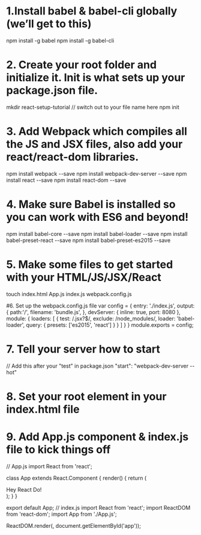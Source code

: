 # 1.Install babel & babel-cli globally (we’ll get to this)
npm install -g babel
npm install -g babel-cli

# 2. Create your root folder and initialize it. Init is what sets up your package.json file.
mkdir react-setup-tutorial // switch out to your file name here
npm init

# 3. Add Webpack which compiles all the JS and JSX files, also add your react/react-dom libraries.
npm install webpack --save
npm install webpack-dev-server --save
npm install react --save
npm install react-dom --save

# 4. Make sure Babel is installed so you can work with ES6 and beyond!
npm install babel-core --save
npm install babel-loader --save
npm install babel-preset-react --save
npm install babel-preset-es2015 --save

# 5. Make some files to get started with your HTML/JS/JSX/React
touch index.html App.js index.js webpack.config.js

#6. Set up the webpack.config.js file
var config = {
   entry: './index.js',
   output: {
      path:'/',
      filename: 'bundle.js',
   },
   devServer: {
      inline: true,
      port: 8080
   },
   module: {
     loaders: [
       {
         test: /\.jsx?$/,
         exclude: /node_modules/,
         loader: 'babel-loader',
       query: {
         presets: ['es2015', 'react']
            }
         }
      ]
   }
}
module.exports = config;

# 7. Tell your server how to start
// Add this after your "test" in package.json
"start": "webpack-dev-server --hot"

# 8. Set your root element in your index.html file
<!-- index.html -->
<!DOCTYPE html>
<html lang = "en-US">
  <head>
    <meta charset = "UTF-8">
    <title>React App</title>
  </head>
  <body>
    <div id="app"></div>
    <script src="bundle.js"></script>
  </body>
</html>

# 9. Add App.js component & index.js file to kick things off
// App.js
import React from 'react';

class App extends React.Component {
   render() {
      return (
         <div>
            Hey React Do!
         </div>
      );
   }
}

export default App;
// index.js
import React from 'react';
import ReactDOM from 'react-dom';
import App from './App.js';

ReactDOM.render(<App />, document.getElementById('app'));